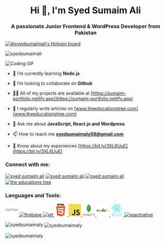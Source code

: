 <h1 align="center">Hi 👋, I'm Syed Sumaim Ali</h1>
<h3 align="center">A passionate Junior Frontend & WordPress Developer from Pakistan</h3>

[![@syedsumaimali's Holopin board](https://holopin.me/syedsumaimali)](https://holopin.io/@syedsumaimali)

<p align="left"> <img src="https://komarev.com/ghpvc/?username=syedsumaimali&label=Profile%20views&color=0e75b6&style=flat" alt="syedsumaimali" /> </p>

<img align="right" alt="Coding GIF" width="550" src="https://media.tenor.com/NOYF3f82b_gAAAAC/programmer.gif">

<p align="left"> <a href="https://twitter.com/" target="blank"><img src="https://img.shields.io/twitter/follow/?logo=twitter&style=for-the-badge" alt="" /></a> </p>

- 🌱 I’m currently learning **Node.js**

- 👯 I’m looking to collaborate on **Github**

- 👨‍💻 All of my projects are available at [https://sumaim-portfolio.netlify.app](https://sumaim-portfolio.netlify.app)

- 📝 I regularly write articles on [www.theeducationstree.com](www.theeducationstree.com)

- 💬 Ask me about **JavaScript, React.js and Wordpress**

- 📫 How to reach me **syedsumaimaly08@gmail.com**

- 📄 Know about my experiences [https://bit.ly/3XL6UuE](https://bit.ly/3XL6UuE)

<h3 align="left">Connect with me:</h3>
<p align="left">
<a href="https://linkedin.com/in/syed sumaim ali" target="blank"><img align="center" src="https://raw.githubusercontent.com/rahuldkjain/github-profile-readme-generator/master/src/images/icons/Social/linked-in-alt.svg" alt="syed sumaim ali" height="30" width="40" /></a>
<a href="https://stackoverflow.com/users/syed sumaim ali" target="blank"><img align="center" src="https://raw.githubusercontent.com/rahuldkjain/github-profile-readme-generator/master/src/images/icons/Social/stack-overflow.svg" alt="syed sumaim ali" height="30" width="40" /></a>
<a href="https://fb.com/syed sumaim ali" target="blank"><img align="center" src="https://raw.githubusercontent.com/rahuldkjain/github-profile-readme-generator/master/src/images/icons/Social/facebook.svg" alt="syed sumaim ali" height="30" width="40" /></a>
<a href="https://www.youtube.com/c/the educations tree" target="blank"><img align="center" src="https://raw.githubusercontent.com/rahuldkjain/github-profile-readme-generator/master/src/images/icons/Social/youtube.svg" alt="the educations tree" height="30" width="40" /></a>
</p>

<h3 align="left">Languages and Tools:</h3>
<p align="left"> <a href="https://expressjs.com" target="_blank" rel="noreferrer"> <img src="https://raw.githubusercontent.com/devicons/devicon/master/icons/express/express-original-wordmark.svg" alt="express" width="40" height="40"/> </a> <a href="https://firebase.google.com/" target="_blank" rel="noreferrer"> <img src="https://www.vectorlogo.zone/logos/firebase/firebase-icon.svg" alt="firebase" width="40" height="40"/> </a> <a href="https://git-scm.com/" target="_blank" rel="noreferrer"> <img src="https://www.vectorlogo.zone/logos/git-scm/git-scm-icon.svg" alt="git" width="40" height="40"/> </a> <a href="https://www.w3.org/html/" target="_blank" rel="noreferrer"> <img src="https://raw.githubusercontent.com/devicons/devicon/master/icons/html5/html5-original-wordmark.svg" alt="html5" width="40" height="40"/> </a> <a href="https://developer.mozilla.org/en-US/docs/Web/JavaScript" target="_blank" rel="noreferrer"> <img src="https://raw.githubusercontent.com/devicons/devicon/master/icons/javascript/javascript-original.svg" alt="javascript" width="40" height="40"/> </a> <a href="https://www.mongodb.com/" target="_blank" rel="noreferrer"> <img src="https://raw.githubusercontent.com/devicons/devicon/master/icons/mongodb/mongodb-original-wordmark.svg" alt="mongodb" width="40" height="40"/> </a> <a href="https://nodejs.org" target="_blank" rel="noreferrer"> <img src="https://raw.githubusercontent.com/devicons/devicon/master/icons/nodejs/nodejs-original-wordmark.svg" alt="nodejs" width="40" height="40"/> </a> <a href="https://reactjs.org/" target="_blank" rel="noreferrer"> <img src="https://raw.githubusercontent.com/devicons/devicon/master/icons/react/react-original-wordmark.svg" alt="react" width="40" height="40"/> </a> <a href="https://reactnative.dev/" target="_blank" rel="noreferrer"> <img src="https://reactnative.dev/img/header_logo.svg" alt="reactnative" width="40" height="40"/> </a> </p>

<p><img align="left" src="https://github-readme-stats.vercel.app/api/top-langs?username=syedsumaimaly&show_icons=true&locale=en&layout=compact" alt="syedsumaimaly" /></p>

<p>&nbsp;<img align="center" src="https://github-readme-stats.vercel.app/api?username=syedsumaimaly&show_icons=true&locale=en" alt="syedsumaimaly" /></p>

<p><img align="center" src="https://github-readme-streak-stats.herokuapp.com/?user=syedsumaimaly&" alt="syedsumaimaly" /></p>
